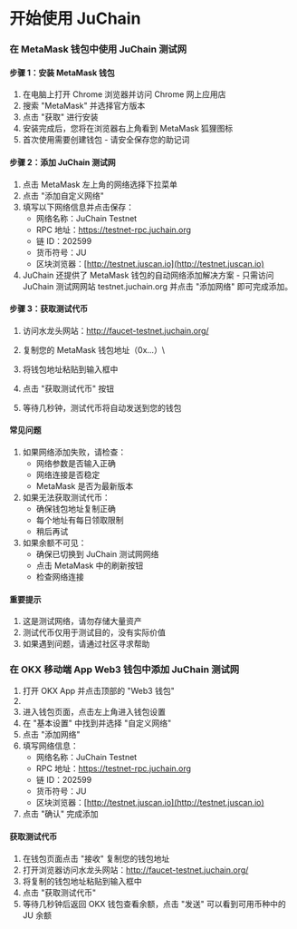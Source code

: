 # 开始使用 JuChain

### 在 MetaMask 钱包中使用 JuChain 测试网

#### 步骤 1：安装 MetaMask 钱包

1. 在电脑上打开 Chrome 浏览器并访问 Chrome 网上应用店
2. 搜索 "MetaMask" 并选择官方版本
3. 点击 "获取" 进行安装
4. 安装完成后，您将在浏览器右上角看到 MetaMask 狐狸图标
5. 首次使用需要创建钱包 - 请安全保存您的助记词

#### 步骤 2：添加 JuChain 测试网

1. 点击 MetaMask 左上角的网络选择下拉菜单
2. 点击 "添加自定义网络"
3. 填写以下网络信息并点击保存：
   * 网络名称：JuChain Testnet
   * RPC 地址：https://testnet-rpc.juchain.org
   * 链 ID：202599
   * 货币符号：JU
   * 区块浏览器：[http://testnet.juscan.io](http://testnet.juscan.io)
4. JuChain 还提供了 MetaMask 钱包的自动网络添加解决方案 - 只需访问 JuChain 测试网网站 testnet.juchain.org 并点击 "添加网络" 即可完成添加。

#### 步骤 3：获取测试代币

1. 访问水龙头网站：http://faucet-testnet.juchain.org/
2. 复制您的 MetaMask 钱包地址（0x...）\

3. 将钱包地址粘贴到输入框中
4. 点击 "获取测试代币" 按钮
5. 等待几秒钟，测试代币将自动发送到您的钱包

#### 常见问题

1. 如果网络添加失败，请检查：
   * 网络参数是否输入正确
   * 网络连接是否稳定
   * MetaMask 是否为最新版本
2. 如果无法获取测试代币：
   * 确保钱包地址复制正确
   * 每个地址有每日领取限制
   * 稍后再试
3. 如果余额不可见：
   * 确保已切换到 JuChain 测试网网络
   * 点击 MetaMask 中的刷新按钮
   * 检查网络连接

#### 重要提示

1. 这是测试网络，请勿存储大量资产
2. 测试代币仅用于测试目的，没有实际价值
3. 如果遇到问题，请通过社区寻求帮助

### 在 OKX 移动端 App Web3 钱包中添加 JuChain 测试网

1. 打开 OKX App 并点击顶部的 "Web3 钱包"
2.
3. 进入钱包页面，点击左上角进入钱包设置
4. 在 "基本设置" 中找到并选择 "自定义网络"
5. 点击 "添加网络"
6. 填写网络信息：
   * 网络名称：JuChain Testnet
   * RPC 地址：https://testnet-rpc.juchain.org
   * 链 ID：202599
   * 货币符号：JU
   * 区块浏览器：[http://testnet.juscan.io](http://testnet.juscan.io)
7. 点击 "确认" 完成添加

#### 获取测试代币

1. 在钱包页面点击 "接收" 复制您的钱包地址
2. 打开浏览器访问水龙头网站：http://faucet-testnet.juchain.org/
3. 将复制的钱包地址粘贴到输入框中
4. 点击 "获取测试代币"
5. 等待几秒钟后返回 OKX 钱包查看余额，点击 "发送" 可以看到可用币种中的 JU 余额
